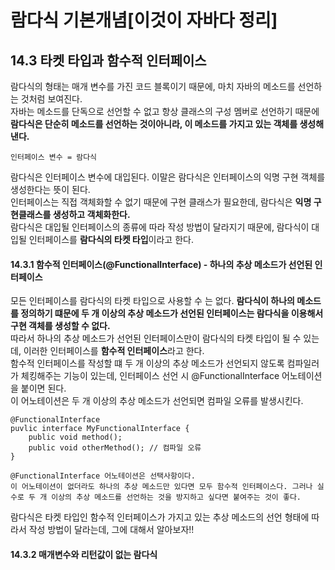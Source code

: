 람다식 기본개념[이것이 자바다 정리]
===
14.3 타켓 타입과 함수적 인터페이스  
---
람다식의 형태는 매개 변수를 가진 코드 블록이기 때문에, 마치 자바의 메소드를 선언하는 것처럼 보여진다.  
자바는 메소드를 단독으로 선언할 수 없고 항상 클래스의 구성 멤버로 선언하기 때문에 **람다식은 단순히 메소드를 선언하는 것이아니라, 이 메소드를 가지고 있는 객체를 생성해낸다.**  
~~~
인터페이스 변수 = 람다식
~~~
람다식은 인터페이스 변수에 대입된다. 이말은 람다식은 인터페이스의 익명 구현 객체를 생성한다는 뜻이 된다.  
인터페이스는 직접 객체화할 수 없기 때문에 구현 클래스가 필요한데, 람다식은 **익명 구현클래스를 생성하고 객체화한다.**  
람다식은 대입될 인터페이스의 종류에 따라 작성 방법이 달라지기 때문에, 람다식이 대입될 인터페이스를 **람다식의 타켓 타입**이라고 한다.  

#### 14.3.1 함수적 인터페이스(@FunctionalInterface) - 하나의 추상 메소드가 선언된 인터페이스
모든 인터페이스를 람다식의 타켓 타입으로 사용할 수 는 없다. **람다식이 하나의 메소드를 정의하기 떄문에 두 개 이상의 추상 메소드가 선언된 인터페이스는 람다식을 이용해서 구현 객체를 생성할 수 없다.**  
따라서 하나의 추상 메소드가 선언된 인터페이스만이 람다식의 타켓 타입이 될 수 있는데, 이러한 인터페이스를 **함수적 인터페이스**라고 한다.  
함수적 인터페이스를 작성할 떄 두 개 이상의 추상 메소드가 선언되지 않도록 컴파일러가 체킹해주는 기능이 있는데, 인터페이스 선언 시 @FunctionalInterface 어노테이션을 붙이면 된다.  
이 어노테이션은 두 개 이상의 추상 메소드가 선언되면 컴파일 오류를 발생시킨다.  
~~~
@FunctionalInterface
puvlic interface MyFunctionalInterface {
    public void method();
    public void otherMethod(); // 컴파일 오류
}

@FunctionalInterface 어노테이션은 선택사항이다.  
이 어노테이션이 없더라도 하나의 추상 메소드만 있다면 모두 함수적 인터페이스다. 그러나 실수로 두 개 이상의 추상 메소드를 선언하는 것을 방지하고 싶다면 붙여주는 것이 좋다.  
~~~

람다식은 타켓 타입인 함수적 인터페이스가 가지고 있는 추상 메소드의 선언 형태에 따라서 작성 방법이 달라는데, 그에 대해서 알아보자!!  
#### 14.3.2 매개변수와 리턴값이 없는 람다식  